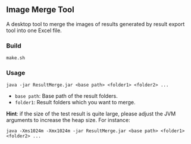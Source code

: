 ##  Image Merge Tool

A desktop tool to merge the images of results generated by result export tool into one Excel file.

### Build

`make.sh`

### Usage

`java -jar ResultMerge.jar <base path> <folder1> <folder2> ...`

* `base path`: Base path of the result folders.
* `folder1`: Result folders which you want to merge.

**Hint**: if the size of the test result is quite large, please adjust the JVM arguments to increase the heap size. For instance:

`java -Xms1024m -Xmx1024m -jar ResultMerge.jar <base path> <folder1> <folder2> ...`
